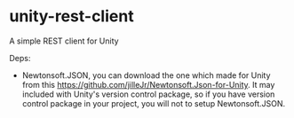 # unity-rest-client
A simple REST client for Unity

Deps:
- Newtonsoft.JSON, you can download the one which made for Unity from this https://github.com/jilleJr/Newtonsoft.Json-for-Unity. It may included with Unity's version control package, so if you have version control package in your project, you will not to setup Newtonsoft.JSON.
